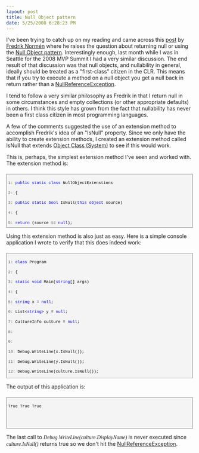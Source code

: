 ```yaml
---
layout: post
title: Null Object pattern
date: 5/25/2008 6:28:23 PM
---
```


I've been trying to catch up on my reading and came across this [post](http://weblogs.asp.net/fredriknormen/archive/2008/05/22/avoid-returning-quot-null-quot-and-use-the-null-object-pattern.aspx "Avoid returning ") by [Fredrik Normén](http://weblogs.asp.net/fredriknormen/default.aspx) where he raises the question about returning null or using the [Null Object pattern](http://en.wikipedia.org/wiki/Null_object_pattern). Interestingly enough, last month while I was in Seattle for the 2008 MVP Summit I had a very similar discussion. The end result of that discussion was that null objects, and nullability in general, ideally should be treated as a "first-class" citizen in the CLR. This means that if you try to execute a method on a null object you get a null back in return rather than a [NullReferenceException](http://msdn.microsoft.com/library/system.nullreferenceexception.aspx).

I tend to follow a very similar philosophy as Fredrik in that I return null in some circumstances and empty collections (or other appropriate defaults) in others. I think this style has grown from the fact that nullability has never been a first class citizen in most programming languages.

A few of the comments suggested the use of an extension method to accomplish Fredrik's idea of an "IsNull" property. Since we only have the ability to create extension methods, I created an extension method called IsNull that extends [Object Class (System)](http://msdn.microsoft.com/library/system.object.aspx) to see if this would work. 

This is, perhaps, the simplest extension method I've seen and worked with. The extension method is:
  <div style="border-right: gray 1px solid; padding-right: 4px; border-top: gray 1px solid; padding-left: 4px; font-size: 8pt; padding-bottom: 4px; margin: 20px 0px 10px; overflow: auto; border-left: gray 1px solid; width: 97.5%; cursor: text; max-height: 200px; line-height: 12pt; padding-top: 4px; border-bottom: gray 1px solid; font-family: consolas, 'Courier New', courier, monospace; height: 134px; background-color: #f4f4f4">   <div style="padding-right: 0px; padding-left: 0px; font-size: 8pt; padding-bottom: 0px; overflow: visible; width: 100%; color: black; border-top-style: none; line-height: 12pt; padding-top: 0px; font-family: consolas, 'Courier New', courier, monospace; border-right-style: none; border-left-style: none; background-color: #f4f4f4; border-bottom-style: none">     

<span style="color: #606060">   1:</span> <span style="color: #0000ff">public</span> <span style="color: #0000ff">static</span> <span style="color: #0000ff">class</span> NullObjectExtenstions

<span style="color: #606060">   2:</span> {

<span style="color: #606060">   3:</span>     <span style="color: #0000ff">public</span> <span style="color: #0000ff">static</span> <span style="color: #0000ff">bool</span> IsNull(<span style="color: #0000ff">this</span> <span style="color: #0000ff">object</span> source)

<span style="color: #606060">   4:</span>     {

<span style="color: #606060">   5:</span>         <span style="color: #0000ff">return</span> (source == <span style="color: #0000ff">null</span>);

<span style="color: #606060">   6:</span>     }

<span style="color: #606060">   7:</span> }

  </div>
</div>



Using this extension method is also just as easy. Here is a simple console application I wrote to verify that this does indeed work:


<div style="border-right: gray 1px solid; padding-right: 4px; border-top: gray 1px solid; padding-left: 4px; font-size: 8pt; padding-bottom: 4px; margin: 20px 0px 10px; overflow: auto; border-left: gray 1px solid; width: 97.5%; cursor: text; max-height: 400px; line-height: 12pt; padding-top: 4px; border-bottom: gray 1px solid; font-family: consolas, 'Courier New', courier, monospace; height: 325px; background-color: #f4f4f4">
  <div style="padding-right: 0px; padding-left: 0px; font-size: 8pt; padding-bottom: 0px; overflow: visible; width: 100%; color: black; border-top-style: none; line-height: 12pt; padding-top: 0px; font-family: consolas, 'Courier New', courier, monospace; border-right-style: none; border-left-style: none; background-color: #f4f4f4; border-bottom-style: none">
    

<span style="color: #606060">   1:</span> <span style="color: #0000ff">class</span> Program

<span style="color: #606060">   2:</span> {

<span style="color: #606060">   3:</span>     <span style="color: #0000ff">static</span> <span style="color: #0000ff">void</span> Main(<span style="color: #0000ff">string</span>[] args)

<span style="color: #606060">   4:</span>     {

<span style="color: #606060">   5:</span>         <span style="color: #0000ff">string</span> x = <span style="color: #0000ff">null</span>;

<span style="color: #606060">   6:</span>         List<<span style="color: #0000ff">string</span>> y = <span style="color: #0000ff">null</span>;

<span style="color: #606060">   7:</span>         CultureInfo culture = <span style="color: #0000ff">null</span>;

<span style="color: #606060">   8:</span>  

<span style="color: #606060">   9:</span>  

<span style="color: #606060">  10:</span>         Debug.WriteLine(x.IsNull());

<span style="color: #606060">  11:</span>         Debug.WriteLine(y.IsNull());

<span style="color: #606060">  12:</span>         Debug.WriteLine(culture.IsNull());

<span style="color: #606060">  13:</span>  

<span style="color: #606060">  14:</span>         <span style="color: #0000ff">if</span> (!culture.IsNull())

<span style="color: #606060">  15:</span>         {

<span style="color: #606060">  16:</span>             Debug.WriteLine(culture.DisplayName);

<span style="color: #606060">  17:</span>         }

<span style="color: #606060">  18:</span>     }

<span style="color: #606060">  19:</span> }

  </div>
</div>



The output of this application is:


<div style="border-right: gray 1px solid; padding-right: 4px; border-top: gray 1px solid; padding-left: 4px; font-size: 8pt; padding-bottom: 4px; margin: 20px 0px 10px; overflow: auto; border-left: gray 1px solid; width: 97.5%; cursor: text; max-height: 200px; line-height: 12pt; padding-top: 4px; border-bottom: gray 1px solid; font-family: consolas, 'Courier New', courier, monospace; height: 74px; background-color: #f4f4f4">
  

True
True
True

</div>



The last call to *<font face="Consolas">Debug.WriteLine(culture.DisplayName)</font>* is never executed since *<font face="Consolas">culture.IsNull()</font>* returns true so we don't hit the [NullReferenceException](http://msdn.microsoft.com/library/system.nullreferenceexception.aspx).
